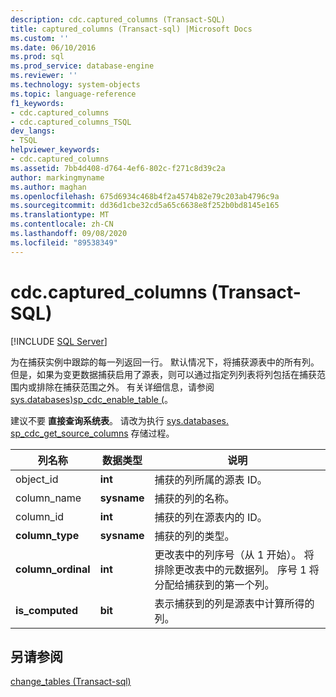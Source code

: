 ```yaml
---
description: cdc.captured_columns (Transact-SQL)
title: captured_columns (Transact-sql) |Microsoft Docs
ms.custom: ''
ms.date: 06/10/2016
ms.prod: sql
ms.prod_service: database-engine
ms.reviewer: ''
ms.technology: system-objects
ms.topic: language-reference
f1_keywords:
- cdc.captured_columns
- cdc.captured_columns_TSQL
dev_langs:
- TSQL
helpviewer_keywords:
- cdc.captured_columns
ms.assetid: 7bb4d408-d764-4ef6-802c-f271c8d39c2a
author: markingmyname
ms.author: maghan
ms.openlocfilehash: 675d6934c468b4f2a4574b82e79c203ab4796c9a
ms.sourcegitcommit: dd36d1cbe32cd5a65c6638e8f252b0bd8145e165
ms.translationtype: MT
ms.contentlocale: zh-CN
ms.lasthandoff: 09/08/2020
ms.locfileid: "89538349"
---
```

# <a name="cdccaptured_columns-transact-sql"></a>cdc.captured_columns (Transact-SQL)
[!INCLUDE [SQL Server](../../includes/applies-to-version/sqlserver.md)]

  为在捕获实例中跟踪的每一列返回一行。 默认情况下，将捕获源表中的所有列。 但是，如果为变更数据捕获启用了源表，则可以通过指定列列表将列包括在捕获范围内或排除在捕获范围之外。 有关详细信息，请参阅 [sys.databases&#41;sp_cdc_enable_table &#40;](../../relational-databases/system-stored-procedures/sys-sp-cdc-enable-table-transact-sql.md)。  
  
 建议不要 **直接查询系统表**。 请改为执行 [sys.databases. sp_cdc_get_source_columns](../../relational-databases/system-stored-procedures/sys-sp-cdc-get-captured-columns-transact-sql.md) 存储过程。  
   
|列名称|数据类型|说明|  
|-----------------|---------------|-----------------|  
|object_id|**int**|捕获的列所属的源表 ID。|  
|column_name|**sysname**|捕获的列的名称。|  
|column_id|**int**|捕获的列在源表内的 ID。|  
|**column_type**|**sysname**|捕获的列的类型。|  
|**column_ordinal**|**int**|更改表中的列序号（从 1 开始）。 将排除更改表中的元数据列。 序号 1 将分配给捕获到的第一个列。|  
|**is_computed**|**bit**|表示捕获到的列是源表中计算所得的列。|  
  
## <a name="see-also"></a>另请参阅  
 [change_tables &#40;Transact-sql&#41;](../../relational-databases/system-tables/cdc-change-tables-transact-sql.md)  
  
  

